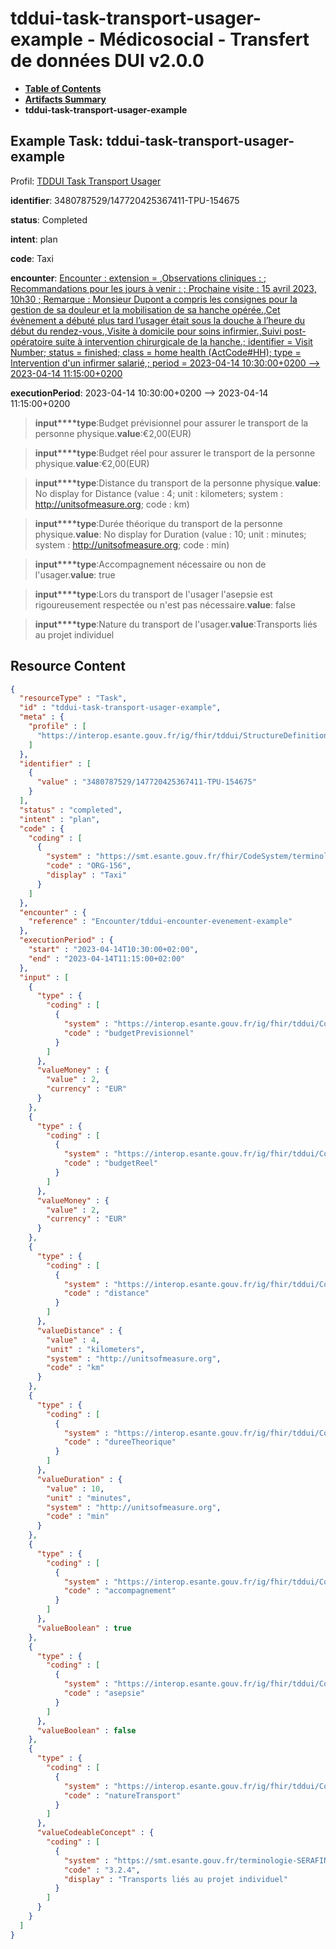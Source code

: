 # tddui-task-transport-usager-example - Médicosocial - Transfert de données DUI v2.0.0

* [**Table of Contents**](toc.md)
* [**Artifacts Summary**](artifacts.md)
* **tddui-task-transport-usager-example**

## Example Task: tddui-task-transport-usager-example

Profil: [TDDUI Task Transport Usager](StructureDefinition-tddui-task-transport-usager.md)

**identifier**: 3480787529/147720425367411-TPU-154675

**status**: Completed

**intent**: plan

**code**: Taxi

**encounter**: [Encounter : extension = ,Observations cliniques : ; Recommandations pour les jours à venir : ; Prochaine visite : 15 avril 2023, 10h30 ; Remarque : Monsieur Dupont a compris les consignes pour la gestion de sa douleur et la mobilisation de sa hanche opérée.,Cet évènement a débuté plus tard l’usager était sous la douche à l’heure du début du rendez-vous.,Visite à domicile pour soins infirmier.,Suivi post-opératoire suite à intervention chirurgicale de la hanche.; identifier = Visit Number; status = finished; class = home health (ActCode#HH); type = Intervention d'un infirmer salarié,; period = 2023-04-14 10:30:00+0200 --> 2023-04-14 11:15:00+0200](Encounter-tddui-encounter-evenement-example.md)

**executionPeriod**: 2023-04-14 10:30:00+0200 --> 2023-04-14 11:15:00+0200

> **input****type**:Budget prévisionnel pour assurer le transport de la personne physique.**value**:€2,00(EUR)

> **input****type**:Budget réel pour assurer le transport de la personne physique.**value**:€2,00(EUR)

> **input****type**:Distance du transport de la personne physique.**value**: No display for Distance (value : 4; unit : kilometers; system : http://unitsofmeasure.org; code : km)

> **input****type**:Durée théorique du transport de la personne physique.**value**: No display for Duration (value : 10; unit : minutes; system : http://unitsofmeasure.org; code : min)

> **input****type**:Accompagnement nécessaire ou non de l'usager.**value**: true

> **input****type**:Lors du transport de l'usager l'asepsie est rigoureusement respectée ou n'est pas nécessaire.**value**: false

> **input****type**:Nature du transport de l'usager.**value**:Transports liés au projet individuel



## Resource Content

```json
{
  "resourceType" : "Task",
  "id" : "tddui-task-transport-usager-example",
  "meta" : {
    "profile" : [
      "https://interop.esante.gouv.fr/ig/fhir/tddui/StructureDefinition/tddui-task-transport-usager"
    ]
  },
  "identifier" : [
    {
      "value" : "3480787529/147720425367411-TPU-154675"
    }
  ],
  "status" : "completed",
  "intent" : "plan",
  "code" : {
    "coding" : [
      {
        "system" : "https://smt.esante.gouv.fr/fhir/CodeSystem/terminologie-cisis",
        "code" : "ORG-156",
        "display" : "Taxi"
      }
    ]
  },
  "encounter" : {
    "reference" : "Encounter/tddui-encounter-evenement-example"
  },
  "executionPeriod" : {
    "start" : "2023-04-14T10:30:00+02:00",
    "end" : "2023-04-14T11:15:00+02:00"
  },
  "input" : [
    {
      "type" : {
        "coding" : [
          {
            "system" : "https://interop.esante.gouv.fr/ig/fhir/tddui/CodeSystem/input-tddui-task-transport-codesystem",
            "code" : "budgetPrevisionnel"
          }
        ]
      },
      "valueMoney" : {
        "value" : 2,
        "currency" : "EUR"
      }
    },
    {
      "type" : {
        "coding" : [
          {
            "system" : "https://interop.esante.gouv.fr/ig/fhir/tddui/CodeSystem/input-tddui-task-transport-codesystem",
            "code" : "budgetReel"
          }
        ]
      },
      "valueMoney" : {
        "value" : 2,
        "currency" : "EUR"
      }
    },
    {
      "type" : {
        "coding" : [
          {
            "system" : "https://interop.esante.gouv.fr/ig/fhir/tddui/CodeSystem/input-tddui-task-transport-codesystem",
            "code" : "distance"
          }
        ]
      },
      "valueDistance" : {
        "value" : 4,
        "unit" : "kilometers",
        "system" : "http://unitsofmeasure.org",
        "code" : "km"
      }
    },
    {
      "type" : {
        "coding" : [
          {
            "system" : "https://interop.esante.gouv.fr/ig/fhir/tddui/CodeSystem/input-tddui-task-transport-codesystem",
            "code" : "dureeTheorique"
          }
        ]
      },
      "valueDuration" : {
        "value" : 10,
        "unit" : "minutes",
        "system" : "http://unitsofmeasure.org",
        "code" : "min"
      }
    },
    {
      "type" : {
        "coding" : [
          {
            "system" : "https://interop.esante.gouv.fr/ig/fhir/tddui/CodeSystem/input-tddui-task-transport-codesystem",
            "code" : "accompagnement"
          }
        ]
      },
      "valueBoolean" : true
    },
    {
      "type" : {
        "coding" : [
          {
            "system" : "https://interop.esante.gouv.fr/ig/fhir/tddui/CodeSystem/input-tddui-task-transport-codesystem",
            "code" : "asepsie"
          }
        ]
      },
      "valueBoolean" : false
    },
    {
      "type" : {
        "coding" : [
          {
            "system" : "https://interop.esante.gouv.fr/ig/fhir/tddui/CodeSystem/input-tddui-task-transport-codesystem",
            "code" : "natureTransport"
          }
        ]
      },
      "valueCodeableConcept" : {
        "coding" : [
          {
            "system" : "https://smt.esante.gouv.fr/terminologie-SERAFINPH",
            "code" : "3.2.4",
            "display" : "Transports liés au projet individuel"
          }
        ]
      }
    }
  ]
}

```
